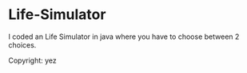 # Life-Simulator
I coded an Life Simulator in java where you have to choose between 2 choices.

Copyright: yez
